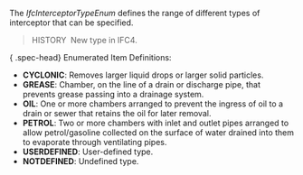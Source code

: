 ﻿The _IfcInterceptorTypeEnum_ defines the range of different types of interceptor that can be specified.

> HISTORY&nbsp; New type in IFC4.

{ .spec-head}
Enumerated Item Definitions:

* **CYCLONIC**: Removes larger liquid drops or larger solid particles.
* **GREASE**: Chamber, on the line of a drain or discharge pipe, that prevents grease passing into a drainage system.
* **OIL**: One or more chambers arranged to prevent the ingress of oil to a drain or sewer that retains the oil for later removal.
* **PETROL**: Two or more chambers with inlet and outlet pipes arranged to allow petrol/gasoline collected on the surface of water drained into them to evaporate through ventilating pipes.
* **USERDEFINED**: User-defined type.
* **NOTDEFINED**: Undefined type.
